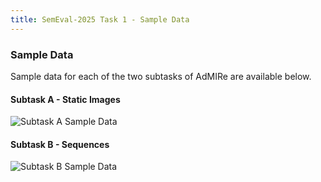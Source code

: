 ```yaml
---
title: SemEval-2025 Task 1 - Sample Data
---
```



### Sample Data

Sample data for each of the two subtasks of AdMIRe are available below.

#### Subtask A - Static Images

![Subtask A Sample Data](https://drive.google.com/file/d/1JO7BKXpfayVUJkXkmXePU0Wt7myzTHP1/view?usp=drive_link)


#### Subtask B - Sequences

![Subtask B Sample Data](https://drive.google.com/file/d/1FGW8MZAiS0XghMlma5Ni48FrceTgbPJl/view?usp=drive_link)
